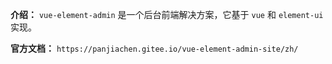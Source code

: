 **介绍：** `vue-element-admin` 是一个后台前端解决方案，它基于 `vue` 和 `element-ui` 实现。

**官方文档：** `https://panjiachen.gitee.io/vue-element-admin-site/zh/`

